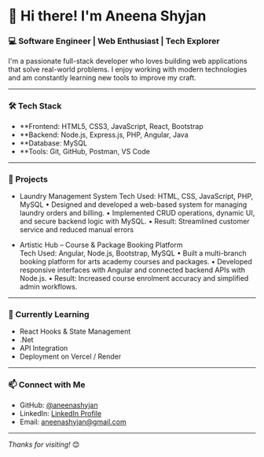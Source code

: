 # 👋 Hi there! I'm Aneena Shyjan

### 💻 Software Engineer | Web Enthusiast | Tech Explorer

I'm a passionate full-stack developer who loves building web applications that solve real-world problems. I enjoy working with modern technologies and am constantly learning new tools to improve my craft.

---

### 🛠️ Tech Stack

- **Frontend: HTML5, CSS3, JavaScript, React, Bootstrap
- **Backend: Node.js, Express.js, PHP, Angular, Java
- **Database: MySQL
- **Tools: Git, GitHub, Postman, VS Code

---

### 📌 Projects

- Laundry Management System	
Tech Used: HTML, CSS, JavaScript, PHP, MySQL
•	Designed and developed a web-based system for managing laundry orders and billing.
•	Implemented CRUD operations, dynamic UI, and secure backend logic with MySQL.
•	Result: Streamlined customer service and reduced manual errors

- Artistic Hub – Course & Package Booking Platform	
Tech Used: Angular, Node.js, Bootstrap, MySQL
•	Built a multi-branch booking platform for arts academy courses and packages.
•	Developed responsive interfaces with Angular and connected backend APIs with Node.js.
•	Result: Increased course enrolment accuracy and simplified admin workflows.


---

### 🌱 Currently Learning

- React Hooks & State Management
- .Net 
- API Integration  
- Deployment on Vercel / Render

---

### 📫 Connect with Me

- GitHub: [@aneenashyjan](https://github.com/aneenashyjan)
- LinkedIn: [LinkedIn Profile](https://www.linkedin.com/in/aneena-shyjan-607748320/)
- Email: aneenashyjan@gmail.com

---

_Thanks for visiting!_ 😊
